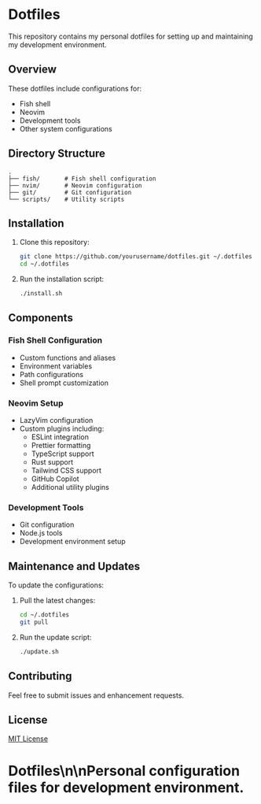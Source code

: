 # Dotfiles

This repository contains my personal dotfiles for setting up and maintaining my development environment.

## Overview

These dotfiles include configurations for:
- Fish shell
- Neovim
- Development tools
- Other system configurations

## Directory Structure

```
.
├── fish/       # Fish shell configuration
├── nvim/       # Neovim configuration
├── git/        # Git configuration
└── scripts/    # Utility scripts
```

## Installation

1. Clone this repository:
   ```bash
   git clone https://github.com/yourusername/dotfiles.git ~/.dotfiles
   cd ~/.dotfiles
   ```

2. Run the installation script:
   ```bash
   ./install.sh
   ```

## Components

### Fish Shell Configuration
- Custom functions and aliases
- Environment variables
- Path configurations
- Shell prompt customization

### Neovim Setup
- LazyVim configuration
- Custom plugins including:
  - ESLint integration
  - Prettier formatting
  - TypeScript support
  - Rust support
  - Tailwind CSS support
  - GitHub Copilot
  - Additional utility plugins

### Development Tools
- Git configuration
- Node.js tools
- Development environment setup

## Maintenance and Updates

To update the configurations:

1. Pull the latest changes:
   ```bash
   cd ~/.dotfiles
   git pull
   ```

2. Run the update script:
   ```bash
   ./update.sh
   ```

## Contributing

Feel free to submit issues and enhancement requests.

## License

[MIT License](LICENSE)

# Dotfiles\n\nPersonal configuration files for development environment.
